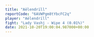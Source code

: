 ```yaml
---
title: "Aëlendrïll"
reportCode: "6AVWPgm8tYbcFC2q"
player: "Aëlendrïll"
fight: "Lady Vashj - Wipe 4 (0.01%)"
date: 2021-10-20T19:00:04.987000+00:00
---
```

